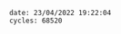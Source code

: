 

                date: 23/04/2022 19:22:04
                cycles: 68520

                         